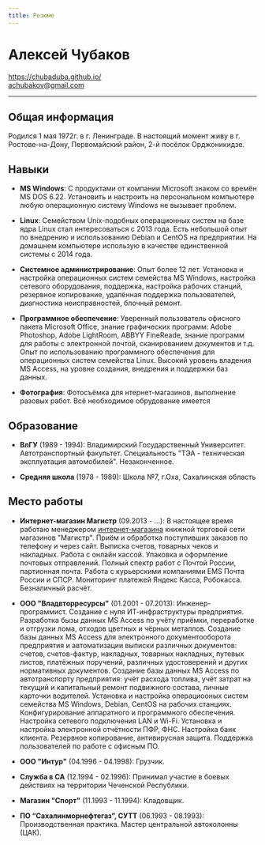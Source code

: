 ```yaml
---
title: Резюме
---
```


# Алексей Чубаков

<https://chubaduba.github.io/>  
<achubakov@gmail.com>

---

## Общая информация

Родился 1 мая 1972г. в г. Ленинграде. В настоящий момент живу в 
г. Ростове-на-Дону, Первомайский район, 2-й посёлок Орджоникидзе. 

## Навыки

- **MS Windows**: С продуктами от компании Microsoft знаком со времён 
MS DOS 6.22. Установить и настроить на персональном компьютере любую 
операционную систему Windows не вызывает проблем.

- **Linux**: Семейством Unix-подобных операционных систем на базе ядра 
Linux стал интересоваться с 2013 года. Есть небольшой опыт по внедрению 
и использованию Debian и CentOS на предприятии. На домашнем компьютере 
использую в качестве единственной системы с 2014 года. 

- **Системное администрирование**: Опыт более 12 лет. Установка и 
настройка операционных систем семейства MS Windows, настройка сетевого 
оборудования, поддержка, настройка рабочих станций, резервное копирование, 
удалённая поддержка пользователей, диагностика неисправностей, блочный ремонт. 

- **Программное обеспечение**: Уверенный пользователь офисного пакета Microsoft
 Office, знание графических программ: Adobe Photoshop, Adobe LightRoom, ABBYY 
 FineReade, знание программ для работы с электронной почтой, сканированием 
 документов и т.д. Опыт по использованию программного обеспечения для 
 операционных систем семейства Linux. Высокий уровень владения MS Access, 
 на уровне создания, внедрения и поддержки баз данных.

- **Фотография**: Фотосъёмка для нтернет-магазинов, выполнение разовых работ. 
Всё необходимое обрудование имеется 

## Образование

- **ВлГУ** (1989 - 1994):
  Владимирский Государственный Университет. Автотранспортный факультет. 
  Специальность "ТЭА - техническая эксплуатация автомобилей". Незаконченное. 

- **Средняя школа** (1978 - 1989):
  Школа №7, г.Оха, Сахалинская область

## Место работы

- **Интернет-магазин Магистр** (09.2013 - ...): В настоящее время работаю менеджером 
  [интернет-магазина] книжной торговой сети магазинов "Магистр". Приём и обработка
  поступивших заказов по телефону и через сайт. Выписка счетов, товарных чеков и
  накладных. Работа с онлайн кассой. Упаковка и оформление почтовых отправлений.
  Полный спектр работ с Почтой России, партионная почта. Работа с курьерскими
  компаниями EMS Почта России и СПСР. Мониторинг платежей Яндекс Касса, Робокасса.
  Безналичный расчёт.

- **ООО "Владвторресурсы"** (01.2001 - 07.2013): Инженер-программист. Создание с нуля
  ИТ-инфраструктуры предприятия. Разработка бызы данных MS Access по учёту приёмки,
  переработке и отгрузки лома, отходов цветных и чёрных металлов. Создание базы
  данных MS Access для электронного документооборота предприятия и автоматизации
  выписки различных документов: счетов, счетов-фактур, накладных, товарных накладных,
  путевых листов, платёжных поручений, различных удостоверений и других нормативных
  документов. Создание базы данных MS Access по автотранспорту предприятия: учёт
  расхода топлива, учёт затрат на текущий и капитальный ремонт подвижного состава,
  личные карточки водителей. Установка и настройка операциооных систем семейства
  MS Windows, Debian, CentOS на рабочих станциях. Конфигурирование аппаратного и 
  программного обеспечения. Настройка сетевого подключения LAN и Wi-Fi. Установка и
  настройка электронной отчётности ПФР, ФНС. Настройка банк клиента. Резервное
  копирование, антивирусная защита. Поддержка пользователей по работе с офисным ПО.

- **ООО "Интур"** (04.1996 - 04.1998): Грузчик.

- **Служба в СА** (12.1994 - 02.1996): Принимал участие в боевых действиях  на территории Чеченской Республики.

- **Магазин "Спорт"** (11.1993 - 11.1994): Кладовщик.

- **ПО “Сахалинморнефтегаз”, СУТТ** (06.1993 - 08.1993):  
Производственная практика. Мастер центральной автоколонны (ЦАК).
  
[интернет-магазина]: http://www.booka.ru/

